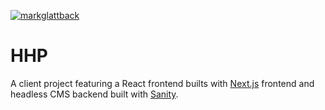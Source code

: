 [![markglattback](https://circleci.com/gh/markglattback/hhp.svg?style=shield)](https://app.circleci.com/pipelines/github/markglattback/hhp)

# HHP

A client project featuring a React frontend builts with [Next.js](https://nextjs.org) frontend and headless CMS backend built with [Sanity](https://sanity.io).
